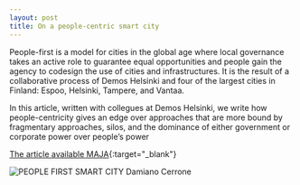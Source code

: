 ```yaml
---
layout: post
title: On a people-centric smart city
---
```


People-first is a model for cities in the global age where local governance takes an active role to guarantee equal opportunities and people gain the agency to codesign the use of cities and infrastructures. It is the result of a collaborative process of Demos Helsinki and four of the largest cities in Finland: Espoo, Helsinki, Tampere, and Vantaa.

In this article, written with collegues at Demos Helsinki, we write how people-centricity gives an edge over approaches that are more bound by fragmentary approaches, silos, and the dominance of either government or corporate power over people’s power


[The article available MAJA](https://ajakirimaja.ee/en/demos-helsinki-human-centered-smart-cities/){:target="_blank"}


![PEOPLE FIRST SMART CITY Damiano Cerrone]({{site.baseurl}}/assets/images/2021-01-01-people_first_cities.jpeg)